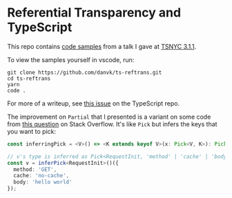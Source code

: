 # Referential Transparency and TypeScript

This repo contains [code samples](src/) from a talk I gave at [TSNYC 3.1.1][meetup].

To view the samples yourself in vscode, run:

    git clone https://github.com/danvk/ts-reftrans.git
    cd ts-reftrans
    yarn
    code .

For more of a writeup, see [this issue][issue] on the TypeScript repo.

The improvement on `Partial` that I presented is a variant on some code from
[this question][trick] on Stack Overflow. It's like `Pick` but infers the keys
that you want to pick:

```ts
const inferringPick = <V>() => <K extends keyof V>(x: Pick<V, K>): Pick<V, K> => x;

// v's type is inferred as Pick<RequestInit, 'method' | 'cache' | 'body'>
const v = inferPick<RequestInit>()({
  method: 'GET',
  cache: 'no-cache',
  body: 'hello world'
});
```

[meetup]: https://www.meetup.com/TypeScriptNYC/events/255170060/
[issue]: https://github.com/Microsoft/TypeScript/issues/27502
[trick]: https://stackoverflow.com/a/46101222/388951
